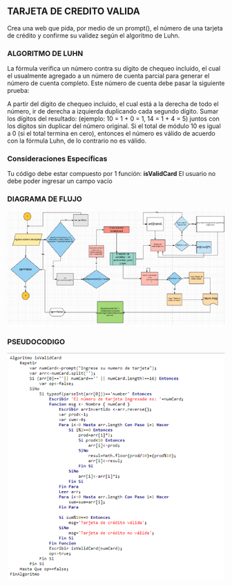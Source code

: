 ## TARJETA DE CREDITO VALIDA

Crea una web que pida, por medio de un prompt(), el número de una tarjeta de crédito y confirme su validez según el algoritmo de Luhn.
### ALGORITMO DE LUHN

La fórmula verifica un número contra su dígito de chequeo incluido, el cual el usualmente agregado a un número de cuenta parcial para generar el número de cuenta completo. Este número de cuenta debe pasar la siguiente prueba:

A partir del dígito de chequeo incluido, el cual está a la derecha de todo el número, ir de derecha a izquierda duplicando cada segundo dígito.
Sumar los dígitos del resultado: (ejemplo: 10 = 1 + 0 = 1, 14 = 1 + 4 = 5) juntos con los dígitos sin duplicar del número original.
Si el total de módulo 10 es igual a 0 (si el total termina en cero), entonces el número es válido de acuerdo con la fórmula Luhn, de lo contrario no es válido.

### **Consideraciones Específicas**

Tu código debe estar compuesto por 1 función: **isValidCard**
El usuario no debe poder ingresar un campo vacío

### DIAGRAMA DE FLUJO

![recursos](assets/image.png)

### PSEUDOCODIGO

![recursos](assets/pseudocodigoCard.PNG)
